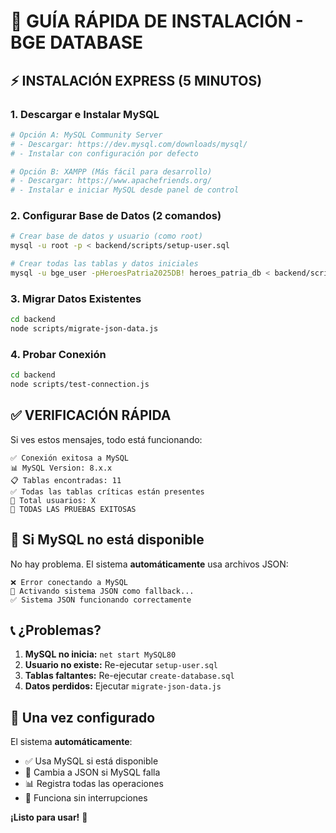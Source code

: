 # 🔧 GUÍA RÁPIDA DE INSTALACIÓN - BGE DATABASE

## ⚡ INSTALACIÓN EXPRESS (5 MINUTOS)

### 1. Descargar e Instalar MySQL
```bash
# Opción A: MySQL Community Server
# - Descargar: https://dev.mysql.com/downloads/mysql/
# - Instalar con configuración por defecto

# Opción B: XAMPP (Más fácil para desarrollo)
# - Descargar: https://www.apachefriends.org/
# - Instalar e iniciar MySQL desde panel de control
```

### 2. Configurar Base de Datos (2 comandos)
```bash
# Crear base de datos y usuario (como root)
mysql -u root -p < backend/scripts/setup-user.sql

# Crear todas las tablas y datos iniciales
mysql -u bge_user -pHeroesPatria2025DB! heroes_patria_db < backend/scripts/create-database.sql
```

### 3. Migrar Datos Existentes
```bash
cd backend
node scripts/migrate-json-data.js
```

### 4. Probar Conexión
```bash
cd backend
node scripts/test-connection.js
```

## ✅ VERIFICACIÓN RÁPIDA

Si ves estos mensajes, todo está funcionando:
```
✅ Conexión exitosa a MySQL
📊 MySQL Version: 8.x.x
📋 Tablas encontradas: 11
✅ Todas las tablas críticas están presentes
👥 Total usuarios: X
🎉 TODAS LAS PRUEBAS EXITOSAS
```

## 🚨 Si MySQL no está disponible

No hay problema. El sistema **automáticamente** usa archivos JSON:
```
❌ Error conectando a MySQL
🔄 Activando sistema JSON como fallback...
✅ Sistema JSON funcionando correctamente
```

## 📞 ¿Problemas?

1. **MySQL no inicia:** `net start MySQL80`
2. **Usuario no existe:** Re-ejecutar `setup-user.sql`
3. **Tablas faltantes:** Re-ejecutar `create-database.sql`
4. **Datos perdidos:** Ejecutar `migrate-json-data.js`

## 🎯 Una vez configurado

El sistema **automáticamente**:
- ✅ Usa MySQL si está disponible
- 🔄 Cambia a JSON si MySQL falla
- 📊 Registra todas las operaciones
- 🚀 Funciona sin interrupciones

**¡Listo para usar!** 🎉